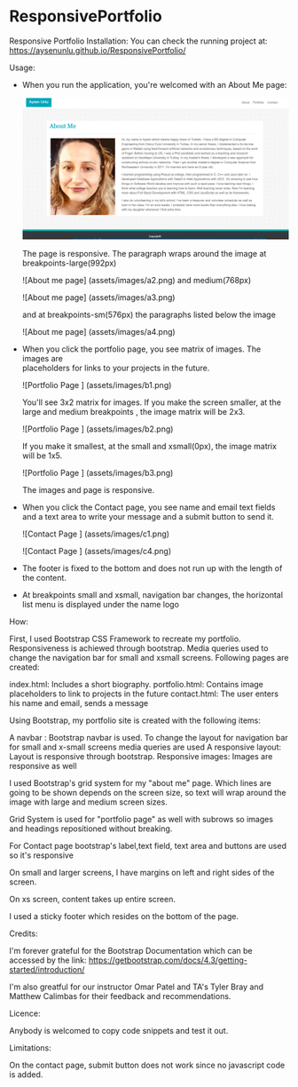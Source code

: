 # ResponsivePortfolio
Responsive Portfolio
Installation:
    You can check the running project at:  
    https://aysenunlu.github.io/ResponsivePortfolio/

Usage:
   - When you run the application, you're welcomed with an About Me page:

     ![About me page](assets/images/a1.png)

     The page is responsive. The paragraph wraps around the image at breakpoints-large(992px) 

     ![About me page] (assets/images/a2.png)
     and medium(768px) 

     ![About me page] (assets/images/a3.png)
     
     and at breakpoints-sm(576px) the paragraphs listed below the image

     ![About me page] (assets/images/a4.png)

   - When you click the portfolio page, you see matrix of images. The images are    
     placeholders for links to your projects in the future.  

     ![Portfolio Page ] (assets/images/b1.png)

     You'll see 3x2 matrix for images. 
     If you make the screen smaller, at the large and medium breakpoints , the image matrix will be 2x3. 

     ![Portfolio Page ] (assets/images/b2.png)
     
     If you make it smallest, at the small and xsmall(0px), the image matrix will be 1x5. 
     
     ![Portfolio Page ] (assets/images/b3.png)

     The images and page is responsive.

   - When you click the Contact page, you see name and email text fields and a text 
     area to write your message and a submit button to send it.  

     ![Contact Page ] (assets/images/c1.png)
     
     ![Contact Page ] (assets/images/c4.png)

   - The footer is fixed to the bottom and does not run up with the length of the content.   

   - At breakpoints small and xsmall, navigation bar changes, the horizontal list menu 
    is displayed under the name logo

How:

First, I used Bootstrap CSS Framework to recreate my portfolio. Responsiveness is achiewed through bootstrap. Media queries used to change
the navigation bar for small and xsmall screens. Following pages are created:

index.html: Includes a short biography.
portfolio.html: Contains image placeholders to link to projects in the future
contact.html: The user enters his name and email, sends a message

Using Bootstrap, my portfolio site is created with the following items:


A navbar : Bootstrap navbar is used. To change the layout for navigation bar for small and x-small screens media queries are used 
A responsive layout: Layout is responsive through bootstrap.
Responsive images: Images are responsive as well

I used Bootstrap's grid system for my "about me" page. Which lines are going to be shown depends on the screen size, so text will wrap around the image with large and medium screen sizes.

Grid System is used for "portfolio page" as well with subrows so images and headings repositioned without breaking.

For Contact page bootstrap's label,text field, text area and buttons are used so it's responsive

On small and larger screens, I have margins on left and right sides of the screen. 

On xs screen, content takes up entire screen.

I used a sticky footer which resides on the bottom of the page.

Credits: 

I'm forever grateful for the Bootstrap Documentation which can be accessed by the link:
https://getbootstrap.com/docs/4.3/getting-started/introduction/

I'm also greatful for our instructor Omar Patel and TA's Tyler Bray and Matthew Calimbas for their feedback and recommendations.

Licence:

Anybody is welcomed to copy code snippets and test it out.

Limitations:

On the contact page, submit button does not work since no javascript code is added.



